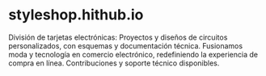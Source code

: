 # styleshop.hithub.io
División de tarjetas electrónicas: Proyectos y diseños de circuitos personalizados, con esquemas y documentación técnica. Fusionamos moda y tecnología en comercio electrónico, redefiniendo la experiencia de compra en línea. Contribuciones y soporte técnico disponibles.
